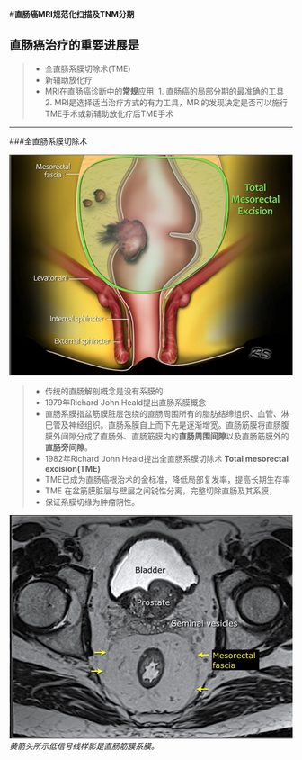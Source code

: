 #**直肠癌MRI规范化扫描及TNM分期**
## 直肠癌治疗的重要进展是
> - 全直肠系膜切除术(TME)
> - 新辅助放化疗
> - MRI在直肠癌诊断中的**常规**应用:
>       1. 直肠癌的局部分期的最准确的工具
>       2. MRI是选择适当治疗方式的有力工具，MRI的发现决定是否可以施行TME手术或新辅助放化疗后TME手术   

***
###全直肠系膜切除术

![](./_image/2017-02-11-09-11-13.jpg)
>- 传统的直肠解剖概念是没有系膜的
>- 1979年Richard John Heald提出直肠系膜概念
> - 直肠系膜指盆筋膜脏层包绕的直肠周围所有的脂肪结缔组织、血管、淋巴管及神经组织。直肠系膜自上而下先是逐渐增宽。直肠筋膜将直肠腹膜外间隙分成了直肠外、直肠筋膜内的**直肠周围间隙**以及直肠筋膜外的**直肠旁间隙**。
>-  1982年Richard John Heald提出全直肠系膜切除术  **Total mesorectal excision(TME)**
>- TME已成为直肠癌根治术的金标准，降低局部复发率，提高长期生存率
>-  TME 在盆筋膜脏层与壁层之间锐性分离，完整切除直肠及其系膜，
>- 保证系膜切缘为肿瘤阴性。

![](./_image/2017-02-11-20-02-53.jpg)
*黄箭头所示低信号线样影是直肠筋膜系膜。*


